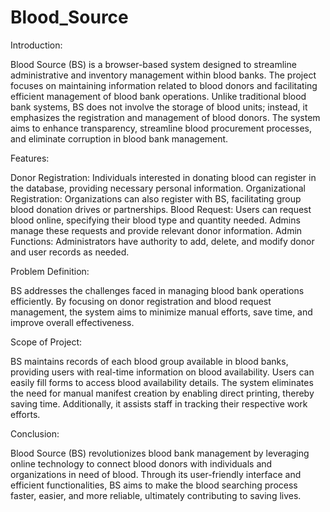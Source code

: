 # Blood_Source

Introduction:

Blood Source (BS) is a browser-based system designed to streamline administrative and inventory management within blood banks. The project focuses on maintaining information related to blood donors and facilitating efficient management of blood bank operations. Unlike traditional blood bank systems, BS does not involve the storage of blood units; instead, it emphasizes the registration and management of blood donors. The system aims to enhance transparency, streamline blood procurement processes, and eliminate corruption in blood bank management.

Features:

Donor Registration: Individuals interested in donating blood can register in the database, providing necessary personal information.
Organizational Registration: Organizations can also register with BS, facilitating group blood donation drives or partnerships.
Blood Request: Users can request blood online, specifying their blood type and quantity needed. Admins manage these requests and provide relevant donor information.
Admin Functions: Administrators have authority to add, delete, and modify donor and user records as needed.


Problem Definition: 

BS addresses the challenges faced in managing blood bank operations efficiently. By focusing on donor registration and blood request management, the system aims to minimize manual efforts, save time, and improve overall effectiveness.

Scope of Project:

BS maintains records of each blood group available in blood banks, providing users with real-time information on blood availability. Users can easily fill forms to access blood availability details. The system eliminates the need for manual manifest creation by enabling direct printing, thereby saving time. Additionally, it assists staff in tracking their respective work efforts.

Conclusion:

Blood Source (BS) revolutionizes blood bank management by leveraging online technology to connect blood donors with individuals and organizations in need of blood. Through its user-friendly interface and efficient functionalities, BS aims to make the blood searching process faster, easier, and more reliable, ultimately contributing to saving lives.
